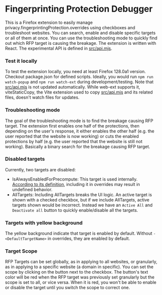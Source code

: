 # Fingerprinting Protection Debugger

This is a Firefox extension to easily manage privacy.fingerprintingProtection.overrides using checkboxes and troubleshoot websites. You can search, enable and disable specific targets or all of them at once. You can use the troubleshooting mode to quickly find out which RFP target is causing the breakage. The extension is written with React. The experimental API is defined in [src/api.mjs](src/api.mjs).

### Test it locally

To test the extension locally, you need at least Firefox 128.0a1 version. Checkout package.json for defined scripts. Ideally, you would run `npm run watch-popup` and `npm run watch-ext` during development/testing. Note that [src/api.mjs](src/api.mjs) is not updated automatically. While web-ext supports it, viteStaticCopy, the Vite extension used to copy [src/api.mjs](src/api.mjs) and its related files, doesn't watch files for updates.

### Troubleshooting mode

The goal of the troubleshooting mode is to find the breakage causing RFP target. The extension first enables one half of the protections, then depending on the user's response, it either enables the other half (e.g. the user reported that the website is now working) or cuts the enabled protections by half (e.g. the user reported that the website is still not working). Basically a binary search for the breakage causing RFP target.

### Disabled targets

Currently, two targets are disabled:

- IsAlwaysEnabledForPrecompute: This target is used internally. [According to its definition](https://searchfox.org/mozilla-central/rev/fa86401b80f19afb6ed9bfca127ecc5e3a6f0cdc/toolkit/components/resistfingerprinting/RFPTargets.inc#101-110), including it in overrides may result in undefined behavior.
- AllTargets: Including AllTargets breaks the UI logic. An active target is shown with a checked checkbox, but if we include AllTargets, active targets shown would be incorrect. Instead we have an `Active All` and `Deactivate all` button to quickly enable/disable all the targets.

### Targets with yellow background

The yellow background indicate that target is enabled by default. Without `-<DefaultTargetName>` in overrides, they are enabled by default.

### Target Scope

RFP Targets can be set globally, as in applying to all websites, or granularly, as in applying to a specific website (a domain in specific). You can set the scope by clicking on the button next to the checkbox. The button's text color will be red when the RFP target was previously set granularly but the scope is set to all, or vice versa. When it is red, you won't be able to enable or disable the target until you switch the scope to correct one.
